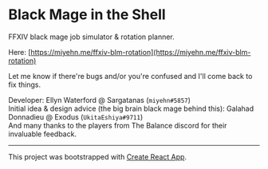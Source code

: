# Black Mage in the Shell

FFXIV black mage job simulator & rotation planner.

Here: [https://miyehn.me/ffxiv-blm-rotation](https://miyehn.me/ffxiv-blm-rotation)

Let me know if there're bugs and/or you're confused and I'll come back to fix things.

Developer: Ellyn Waterford @ Sargatanas (`miyehn#5857`)  
Initial idea & design advice (the big brain black mage behind this): Galahad Donnadieu @ Exodus (`UkitaEshiya#9711`)  
And many thanks to the players from The Balance discord for their invaluable feedback.

---

This project was bootstrapped with [Create React App](https://github.com/facebook/create-react-app).